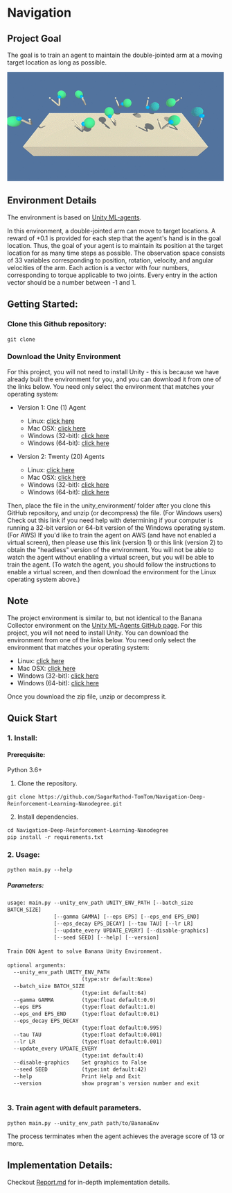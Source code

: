 # Navigation

## Project Goal

The goal is to train an agent to maintain the double-jointed arm at a moving target location as long as possible.

![In Project 2, Continuous Control](resources/reacher.gif)

## Environment Details

The environment is based on [Unity ML-agents](https://github.com/Unity-Technologies/ml-agents).

In this environment, a double-jointed arm can move to target locations. A reward of +0.1 is provided for each step that the agent's hand is in the goal location. Thus, the goal of your agent is to maintain its position at the target location for as many time steps as possible.
The observation space consists of 33 variables corresponding to position, rotation, velocity, and angular velocities of the arm. Each action is a vector with four numbers, corresponding to torque applicable to two joints. Every entry in the action vector should be a number between -1 and 1.

## Getting Started:

### Clone this Github repository:
```
git clone 
```

### Download the Unity Environment

For this project, you will not need to install Unity - this is because we have already built the environment for you, and you can download it from one of the links below. You need only select the environment that matches your operating system:

* Version 1: One (1) Agent
    * Linux: [click here](https://s3-us-west-1.amazonaws.com/udacity-drlnd/P2/Reacher/one_agent/Reacher_Linux.zip)
    * Mac OSX: [click here](https://s3-us-west-1.amazonaws.com/udacity-drlnd/P2/Reacher/one_agent/Reacher.app.zip)
    * Windows (32-bit): [click here](https://s3-us-west-1.amazonaws.com/udacity-drlnd/P2/Reacher/one_agent/Reacher_Windows_x86.zip)
    * Windows (64-bit): [click here](https://s3-us-west-1.amazonaws.com/udacity-drlnd/P2/Reacher/one_agent/Reacher_Windows_x86_64.zip)

* Version 2: Twenty (20) Agents
    * Linux: [click here](https://s3-us-west-1.amazonaws.com/udacity-drlnd/P2/Reacher/Reacher_Linux.zip)
    * Mac OSX: [click here](https://s3-us-west-1.amazonaws.com/udacity-drlnd/P2/Reacher/Reacher.app.zip)
    * Windows (32-bit): [click here](https://s3-us-west-1.amazonaws.com/udacity-drlnd/P2/Reacher/Reacher_Windows_x86.zip)
    * Windows (64-bit): [click here](https://s3-us-west-1.amazonaws.com/udacity-drlnd/P2/Reacher/Reacher_Windows_x86_64.zip)

Then, place the file in the unity_environment/ folder after you clone this GitHub repository, and unzip (or decompress) the file.
(For Windows users) Check out this link if you need help with determining if your computer is running a 32-bit version or 64-bit version of the Windows operating system.
(For AWS) If you'd like to train the agent on AWS (and have not enabled a virtual screen), then please use this link (version 1) or this link (version 2) to obtain the "headless" version of the environment. You will not be able to watch the agent without enabling a virtual screen, but you will be able to train the agent. (To watch the agent, you should follow the instructions to enable a virtual screen, and then download the environment for the Linux operating system above.)


## Note

The project environment is similar to, but not identical to the Banana Collector environment on the [Unity ML-Agents GitHub page](https://github.com/Unity-Technologies/ml-agents/blob/master/docs/Learning-Environment-Examples.md#banana-collector).
For this project, you will not need to install Unity. You can download the environment from one of the links below. 
You need only select the environment that matches your operating system:

* Linux: [click here](https://s3-us-west-1.amazonaws.com/udacity-drlnd/P1/Banana/Banana_Linux.zip)
* Mac OSX: [click here](https://s3-us-west-1.amazonaws.com/udacity-drlnd/P1/Banana/Banana.app.zip)
* Windows (32-bit): [click here](https://s3-us-west-1.amazonaws.com/udacity-drlnd/P1/Banana/Banana_Windows_x86.zip)
* Windows (64-bit): [click here](https://s3-us-west-1.amazonaws.com/udacity-drlnd/P1/Banana/Banana_Windows_x86_64.zip)

Once you download the zip file, unzip or decompress it.

## Quick Start

### 1. Install:

#### Prerequisite:
Python 3.6+
    
1. Clone the repository.
```shell
git clone https://github.com/SagarRathod-TomTom/Navigation-Deep-Reinforcement-Learning-Nanodegree.git
```
2. Install dependencies.
```shell
cd Navigation-Deep-Reinforcement-Learning-Nanodegree
pip install -r requirements.txt
```

### 2. Usage:
```shell
python main.py --help
```
##### Parameters:
```shell
usage: main.py --unity_env_path UNITY_ENV_PATH [--batch_size BATCH_SIZE]
               [--gamma GAMMA] [--eps EPS] [--eps_end EPS_END]
               [--eps_decay EPS_DECAY] [--tau TAU] [--lr LR]
               [--update_every UPDATE_EVERY] [--disable-graphics]
               [--seed SEED] [--help] [--version]

Train DQN Agent to solve Banana Unity Environment.

optional arguments:
  --unity_env_path UNITY_ENV_PATH
                        (type:str default:None)
  --batch_size BATCH_SIZE
                        (type:int default:64)
  --gamma GAMMA         (type:float default:0.9)
  --eps EPS             (type:float default:1.0)
  --eps_end EPS_END     (type:float default:0.01)
  --eps_decay EPS_DECAY
                        (type:float default:0.995)
  --tau TAU             (type:float default:0.001)
  --lr LR               (type:float default:0.001)
  --update_every UPDATE_EVERY
                        (type:int default:4)
  --disable-graphics    Set graphics to False
  --seed SEED           (type:int default:42)
  --help                Print Help and Exit
  --version             show program's version number and exit
  
```

### 3. Train agent with default parameters.
```shell
python main.py --unity_env_path path/to/BananaEnv
```
The process terminates when the agent achieves the average score of 13 or more.


## Implementation Details:
Checkout [Report.md](Report.md) for in-depth implementation details.

